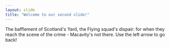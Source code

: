 ```yaml
---
layout: slide
title: "Welcome to our second slide!"
---
```

The bafflement of Scotland's Yard, the Flying squad's dispair: for when they reach the scene of the crime - Macavity's not there.
Use the left arrow to go back!
